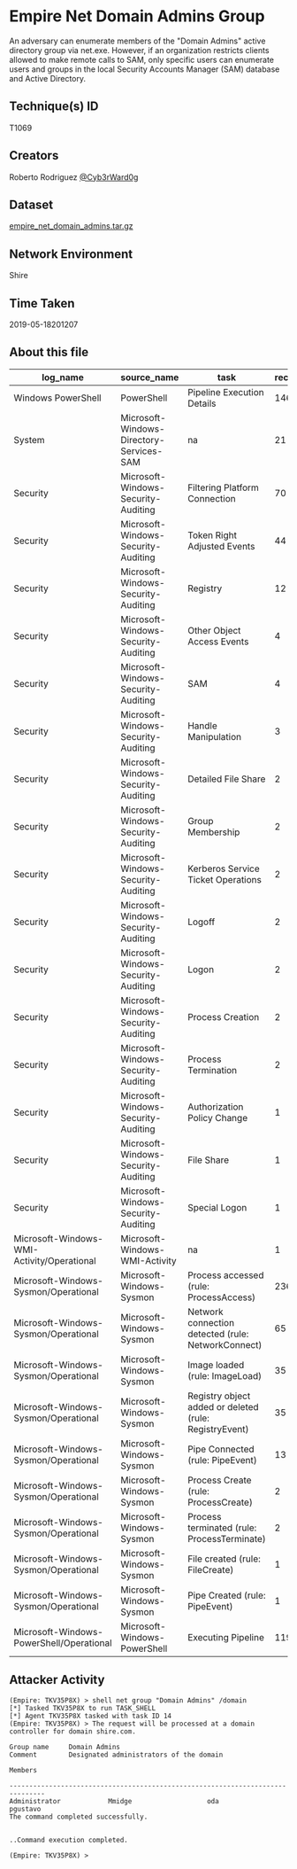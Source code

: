 # Empire Net Domain Admins Group

An adversary can enumerate members of the "Domain Admins" active directory group via net.exe. However, if an organization restricts clients allowed to make remote calls to SAM, only specific users can enumerate users and groups in the local Security Accounts Manager (SAM) database and Active Directory.

## Technique(s) ID

T1069

## Creators

Roberto Rodriguez [@Cyb3rWard0g](https://twitter.com/Cyb3rWard0g)

## Dataset

[empire_net_domain_admins.tar.gz](./empire_net_domain_admins.tar.gz)

## Network Environment

Shire

## Time Taken

2019-05-18201207

## About this file

| log_name                                   | source_name                              | task                                                   |   record_number |
|--------------------------------------------|------------------------------------------|--------------------------------------------------------|-----------------|
| Windows PowerShell                         | PowerShell                               | Pipeline Execution Details                             |             146 |
| System                                     | Microsoft-Windows-Directory-Services-SAM | na                                                     |              21 |
| Security                                   | Microsoft-Windows-Security-Auditing      | Filtering Platform Connection                          |              70 |
| Security                                   | Microsoft-Windows-Security-Auditing      | Token Right Adjusted Events                            |              44 |
| Security                                   | Microsoft-Windows-Security-Auditing      | Registry                                               |              12 |
| Security                                   | Microsoft-Windows-Security-Auditing      | Other Object Access Events                             |               4 |
| Security                                   | Microsoft-Windows-Security-Auditing      | SAM                                                    |               4 |
| Security                                   | Microsoft-Windows-Security-Auditing      | Handle Manipulation                                    |               3 |
| Security                                   | Microsoft-Windows-Security-Auditing      | Detailed File Share                                    |               2 |
| Security                                   | Microsoft-Windows-Security-Auditing      | Group Membership                                       |               2 |
| Security                                   | Microsoft-Windows-Security-Auditing      | Kerberos Service Ticket Operations                     |               2 |
| Security                                   | Microsoft-Windows-Security-Auditing      | Logoff                                                 |               2 |
| Security                                   | Microsoft-Windows-Security-Auditing      | Logon                                                  |               2 |
| Security                                   | Microsoft-Windows-Security-Auditing      | Process Creation                                       |               2 |
| Security                                   | Microsoft-Windows-Security-Auditing      | Process Termination                                    |               2 |
| Security                                   | Microsoft-Windows-Security-Auditing      | Authorization Policy Change                            |               1 |
| Security                                   | Microsoft-Windows-Security-Auditing      | File Share                                             |               1 |
| Security                                   | Microsoft-Windows-Security-Auditing      | Special Logon                                          |               1 |
| Microsoft-Windows-WMI-Activity/Operational | Microsoft-Windows-WMI-Activity           | na                                                     |               1 |
| Microsoft-Windows-Sysmon/Operational       | Microsoft-Windows-Sysmon                 | Process accessed (rule: ProcessAccess)                 |             236 |
| Microsoft-Windows-Sysmon/Operational       | Microsoft-Windows-Sysmon                 | Network connection detected (rule: NetworkConnect)     |              65 |
| Microsoft-Windows-Sysmon/Operational       | Microsoft-Windows-Sysmon                 | Image loaded (rule: ImageLoad)                         |              35 |
| Microsoft-Windows-Sysmon/Operational       | Microsoft-Windows-Sysmon                 | Registry object added or deleted (rule: RegistryEvent) |              35 |
| Microsoft-Windows-Sysmon/Operational       | Microsoft-Windows-Sysmon                 | Pipe Connected (rule: PipeEvent)                       |              13 |
| Microsoft-Windows-Sysmon/Operational       | Microsoft-Windows-Sysmon                 | Process Create (rule: ProcessCreate)                   |               2 |
| Microsoft-Windows-Sysmon/Operational       | Microsoft-Windows-Sysmon                 | Process terminated (rule: ProcessTerminate)            |               2 |
| Microsoft-Windows-Sysmon/Operational       | Microsoft-Windows-Sysmon                 | File created (rule: FileCreate)                        |               1 |
| Microsoft-Windows-Sysmon/Operational       | Microsoft-Windows-Sysmon                 | Pipe Created (rule: PipeEvent)                         |               1 |
| Microsoft-Windows-PowerShell/Operational   | Microsoft-Windows-PowerShell             | Executing Pipeline                                     |             119 |

## Attacker Activity

```
(Empire: TKV35P8X) > shell net group "Domain Admins" /domain
[*] Tasked TKV35P8X to run TASK_SHELL
[*] Agent TKV35P8X tasked with task ID 14
(Empire: TKV35P8X) > The request will be processed at a domain controller for domain shire.com.

Group name     Domain Admins
Comment        Designated administrators of the domain

Members

-------------------------------------------------------------------------------
Administrator            Mmidge                   oda                      
pgustavo                 
The command completed successfully.


..Command execution completed.

(Empire: TKV35P8X) >
```
